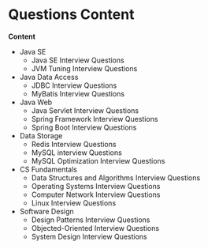 # Questions Content

**Content**

- Java SE 
  - Java SE Interview Questions
  - JVM Tuning Interview Questions
- Java Data Access
  - JDBC Interview Questions
  - MyBatis Interview Questions
- Java Web
  - Java Servlet Interview Questions
  - Spring Framework Interview Questions
  - Spring Boot Interview Questions
- Data Storage
  - Redis Interview Questions
  - MySQL interview Questions
  - MySQL Optimization Interview Questions
- CS Fundamentals
  - Data Structures and Algorithms Interview Questions
  - Operating Systems Interview Questions
  - Computer Network Interview Questions
  - Linux Interview Questions
- Software Design
  - Design Patterns Interview Questions
  - Objected-Oriented Interview Questions
  - System Design Interview Questions